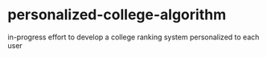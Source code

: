 # personalized-college-algorithm
in-progress effort to develop a college ranking system personalized to each user 

